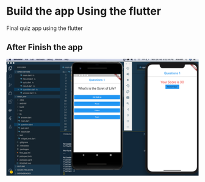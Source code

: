 # Build the app Using the flutter 

Final quiz app using the flutter

## After Finish the app

![alt text](https://raw.githubusercontent.com/aravinthraja/Flutter-quiz-app/master/final-app.png)

